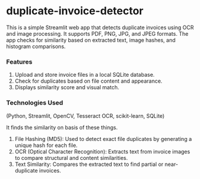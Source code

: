 # duplicate-invoice-detector
This is a simple Streamlit web app that detects duplicate invoices using OCR and image processing. It supports PDF, PNG, JPG, and JPEG formats. The app checks for similarity based on extracted text, image hashes, and histogram comparisons.

### Features
1) Upload and store invoice files in a local SQLite database.
2) Check for duplicates based on file content and appearance.
3) Displays similarity score and visual match.

### Technologies Used
(Python, 
Streamlit,
OpenCV,
Tesseract OCR,
scikit-learn,
SQLite)


It finds the similarity on basis of these things.
1) File Hashing (MD5): Used to detect exact file duplicates by generating a unique hash for each file.
2) OCR (Optical Character Recognition): Extracts text from invoice images to compare structural and content similarities.
3) Text Similarity: Compares the extracted text to find partial or near-duplicate invoices.
